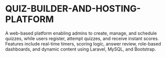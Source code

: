 # QUIZ-BUILDER-AND-HOSTING-PLATFORM

A web-based platform enabling admins to create, manage, and schedule quizzes, while users register, attempt quizzes, and receive instant scores. Features include real-time timers, scoring logic, answer review, role-based dashboards, and dynamic content using Laravel, MySQL, and Bootstrap.
